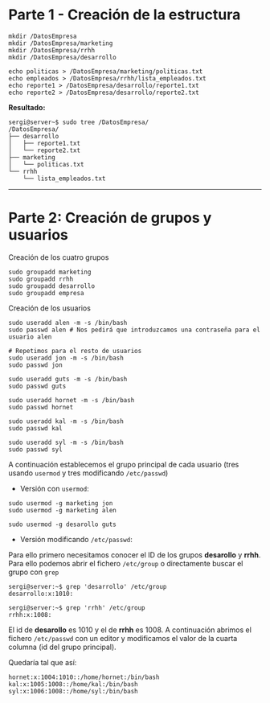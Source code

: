 # Parte 1 - Creación de la estructura

```shell
mkdir /DatosEmpresa
mkdir /DatosEmpresa/marketing
mkdir /DatosEmpresa/rrhh
mkdir /DatosEmpresa/desarrollo

echo politicas > /DatosEmpresa/marketing/politicas.txt 
echo empleados > /DatosEmpresa/rrhh/lista_empleados.txt
echo reporte1 > /DatosEmpresa/desarrollo/reporte1.txt
echo reporte2 > /DatosEmpresa/desarrollo/reporte2.txt
```

**Resultado:**
```shell
sergi@server~$ sudo tree /DatosEmpresa/
/DatosEmpresa/
├── desarrollo
│   ├── reporte1.txt
│   └── reporte2.txt
├── marketing
│   └── politicas.txt
└── rrhh
    └── lista_empleados.txt

```

---

# Parte 2: Creación de grupos y usuarios

Creación de los cuatro grupos

```shell
sudo groupadd marketing
sudo groupadd rrhh
sudo groupadd desarrollo
sudo groupadd empresa
```

Creación de los usuarios

```shell
sudo useradd alen -m -s /bin/bash
sudo passwd alen # Nos pedirá que introduzcamos una contraseña para el usuario alen

# Repetimos para el resto de usuarios
sudo useradd jon -m -s /bin/bash
sudo passwd jon

sudo useradd guts -m -s /bin/bash
sudo passwd guts

sudo useradd hornet -m -s /bin/bash
sudo passwd hornet

sudo useradd kal -m -s /bin/bash
sudo passwd kal

sudo useradd syl -m -s /bin/bash
sudo passwd syl
```


A continuación establecemos el grupo principal de cada usuario (tres usando `usermod` y tres modificando `/etc/passwd`)

* Versión con `usermod`:

```shell
sudo usermod -g marketing jon
sudo usermod -g marketing alen

sudo usermod -g desarollo guts
```

* Versión modificando `/etc/passwd`:

Para ello primero necesitamos conocer el ID de los grupos **desarollo** y **rrhh**. Para ello podemos abrir el fichero `/etc/group` o directamente buscar el grupo con `grep` 

```shell
sergi@server:~$ grep 'desarrollo' /etc/group
desarrollo:x:1010:

sergi@server:~$ grep 'rrhh' /etc/group
rrhh:x:1008:
```

El id de **desarollo** es 1010 y el de **rrhh** es 1008. A continuación abrimos el fichero `/etc/passwd` con un editor y modificamos el valor de la cuarta columna (id del grupo principal).

Quedaría tal que así:

```shell
hornet:x:1004:1010::/home/hornet:/bin/bash
kal:x:1005:1008::/home/kal:/bin/bash
syl:x:1006:1008::/home/syl:/bin/bash
```




